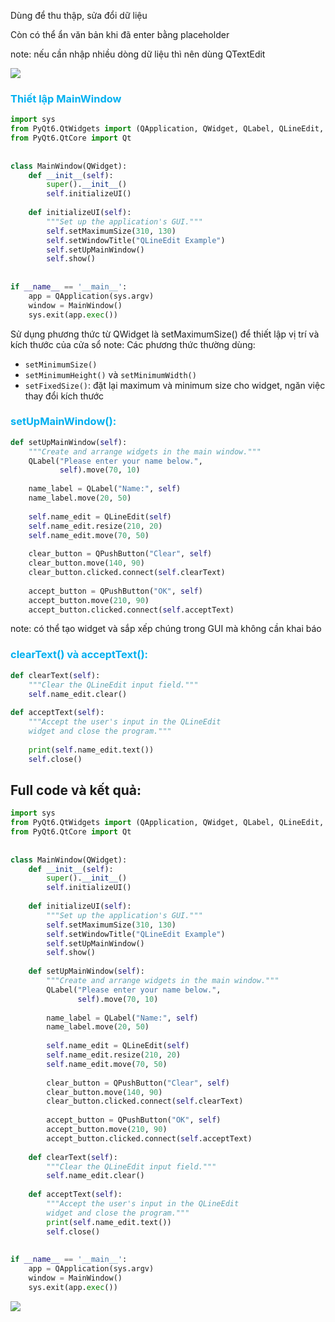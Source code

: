 Dùng để thu thập, sửa đổi dữ liệu

Còn có thể ẩn văn bản khi đã enter bằng placeholder 

note: nếu cần nhập nhiều dòng dữ liệu thì nên dùng QTextEdit

![](https://private-user-images.githubusercontent.com/131884955/348526232-707988d6-7aec-4831-8a12-5f58f7268476.png?jwt=eyJhbGciOiJIUzI1NiIsInR5cCI6IkpXVCJ9.eyJpc3MiOiJnaXRodWIuY29tIiwiYXVkIjoicmF3LmdpdGh1YnVzZXJjb250ZW50LmNvbSIsImtleSI6ImtleTUiLCJleHAiOjE3MjA5NDc3NzUsIm5iZiI6MTcyMDk0NzQ3NSwicGF0aCI6Ii8xMzE4ODQ5NTUvMzQ4NTI2MjMyLTcwNzk4OGQ2LTdhZWMtNDgzMS04YTEyLTVmNThmNzI2ODQ3Ni5wbmc_WC1BbXotQWxnb3JpdGhtPUFXUzQtSE1BQy1TSEEyNTYmWC1BbXotQ3JlZGVudGlhbD1BS0lBVkNPRFlMU0E1M1BRSzRaQSUyRjIwMjQwNzE0JTJGdXMtZWFzdC0xJTJGczMlMkZhd3M0X3JlcXVlc3QmWC1BbXotRGF0ZT0yMDI0MDcxNFQwODU3NTVaJlgtQW16LUV4cGlyZXM9MzAwJlgtQW16LVNpZ25hdHVyZT05MzAxMGUwM2UxOGFlMTBjNDdjMDNlMzZhYmMxZWNlNTY1ZjM5NWI3MDdmNGU4ODE2ZmI1ZDkxNjVkZjllYjM2JlgtQW16LVNpZ25lZEhlYWRlcnM9aG9zdCZhY3Rvcl9pZD0wJmtleV9pZD0wJnJlcG9faWQ9MCJ9.e0gflzntRWgcioleF7GPogTxl0cUptVmhfCvqEe3GtQ)

### <span style="color:rgb(0, 176, 240)">Thiết lập MainWindow </span>
```python
import sys  
from PyQt6.QtWidgets import (QApplication, QWidget, QLabel, QLineEdit, QPushButton)  
from PyQt6.QtCore import Qt  
  
  
class MainWindow(QWidget):  
    def __init__(self):  
        super().__init__()  
	    self.initializeUI()  
  
    def initializeUI(self):  
        """Set up the application's GUI."""  
        self.setMaximumSize(310, 130)  
        self.setWindowTitle("QLineEdit Example")  
        self.setUpMainWindow()  
        self.show()  
  
  
if __name__ == '__main__':  
    app = QApplication(sys.argv)  
    window = MainWindow()  
    sys.exit(app.exec())
```

Sử dụng phương thức từ QWidget là setMaximumSize() để thiết lập vị trí và kích thước của cửa sổ
note: Các phương thức thường dùng:
- `setMinimumSize()`
- `setMinimumHeight()` và `setMinimumWidth()`
- `setFixedSize()`: đặt lại maximum và minimum size cho widget, ngăn việc thay đổi kích thước
### <span style="color:rgb(0, 176, 240)">setUpMainWindow():</span>
```python
def setUpMainWindow(self):  
    """Create and arrange widgets in the main window."""  
    QLabel("Please enter your name below.",  
           self).move(70, 10)  
      
    name_label = QLabel("Name:", self)  
    name_label.move(20, 50)  
      
    self.name_edit = QLineEdit(self)  
    self.name_edit.resize(210, 20)  
    self.name_edit.move(70, 50)  
      
    clear_button = QPushButton("Clear", self)  
    clear_button.move(140, 90)  
    clear_button.clicked.connect(self.clearText)  
      
    accept_button = QPushButton("OK", self)  
    accept_button.move(210, 90)  
    accept_button.clicked.connect(self.acceptText)
```
note: có thể tạo widget và sắp xếp chúng trong GUI mà không cần khai báo 

### <span style="color:rgb(0, 176, 240)">clearText() và acceptText():</span>
```python
def clearText(self):  
    """Clear the QLineEdit input field."""  
    self.name_edit.clear()  
  
def acceptText(self):  
    """Accept the user's input in the QLineEdit  
    widget and close the program."""    
    
    print(self.name_edit.text())  
    self.close()
```

## Full code và kết quả:
```python
import sys  
from PyQt6.QtWidgets import (QApplication, QWidget, QLabel, QLineEdit, QPushButton)  
from PyQt6.QtCore import Qt  
  
  
class MainWindow(QWidget):  
    def __init__(self):  
        super().__init__()  
        self.initializeUI()  
  
    def initializeUI(self):  
        """Set up the application's GUI."""  
        self.setMaximumSize(310, 130)  
        self.setWindowTitle("QLineEdit Example")  
        self.setUpMainWindow()  
        self.show()  
  
    def setUpMainWindow(self):  
        """Create and arrange widgets in the main window."""  
        QLabel("Please enter your name below.",  
               self).move(70, 10)  
  
        name_label = QLabel("Name:", self)  
        name_label.move(20, 50)  
  
        self.name_edit = QLineEdit(self)  
        self.name_edit.resize(210, 20)  
        self.name_edit.move(70, 50)  
  
        clear_button = QPushButton("Clear", self)  
        clear_button.move(140, 90)  
        clear_button.clicked.connect(self.clearText)  
  
        accept_button = QPushButton("OK", self)  
        accept_button.move(210, 90)  
        accept_button.clicked.connect(self.acceptText)  
  
    def clearText(self):  
        """Clear the QLineEdit input field."""  
        self.name_edit.clear()  
  
    def acceptText(self):  
        """Accept the user's input in the QLineEdit  
        widget and close the program."""  
        print(self.name_edit.text())  
        self.close()  
  
  
if __name__ == '__main__':  
    app = QApplication(sys.argv)  
    window = MainWindow()  
    sys.exit(app.exec())
```

![](https://private-user-images.githubusercontent.com/131884955/348527717-d6d31166-481f-4951-8c84-32db106330f6.png?jwt=eyJhbGciOiJIUzI1NiIsInR5cCI6IkpXVCJ9.eyJpc3MiOiJnaXRodWIuY29tIiwiYXVkIjoicmF3LmdpdGh1YnVzZXJjb250ZW50LmNvbSIsImtleSI6ImtleTUiLCJleHAiOjE3MjA5NDk2NDUsIm5iZiI6MTcyMDk0OTM0NSwicGF0aCI6Ii8xMzE4ODQ5NTUvMzQ4NTI3NzE3LWQ2ZDMxMTY2LTQ4MWYtNDk1MS04Yzg0LTMyZGIxMDYzMzBmNi5wbmc_WC1BbXotQWxnb3JpdGhtPUFXUzQtSE1BQy1TSEEyNTYmWC1BbXotQ3JlZGVudGlhbD1BS0lBVkNPRFlMU0E1M1BRSzRaQSUyRjIwMjQwNzE0JTJGdXMtZWFzdC0xJTJGczMlMkZhd3M0X3JlcXVlc3QmWC1BbXotRGF0ZT0yMDI0MDcxNFQwOTI5MDVaJlgtQW16LUV4cGlyZXM9MzAwJlgtQW16LVNpZ25hdHVyZT0xNmY0ZGE5OTRlNGVkYzc5ZjI3ZjE1ZTg1YmEyZmFhM2Q0MTM0ZDU1YmNjZTI3MjQ4YWNlOGU0YmQyYTA5N2YzJlgtQW16LVNpZ25lZEhlYWRlcnM9aG9zdCZhY3Rvcl9pZD0wJmtleV9pZD0wJnJlcG9faWQ9MCJ9.UuhBJBwbpEHtBy6oIMdIE0zlUnrjAjH91_kCvyrGukM)
